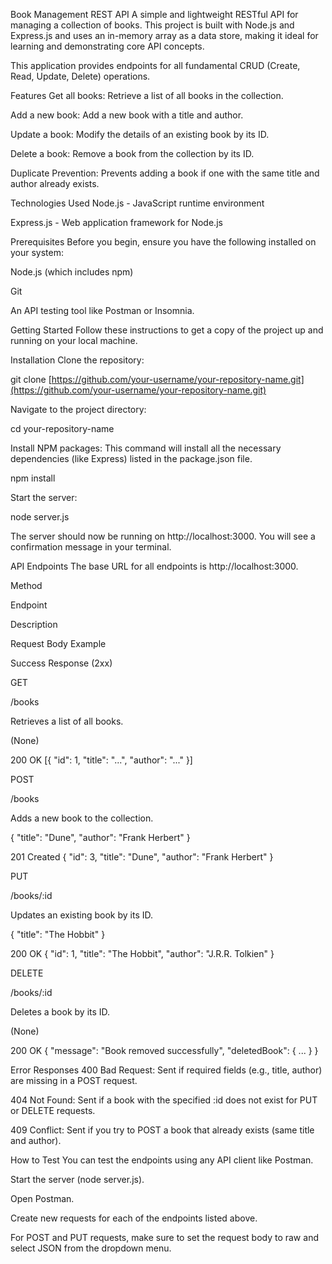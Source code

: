 Book Management REST API
A simple and lightweight RESTful API for managing a collection of books. This project is built with Node.js and Express.js and uses an in-memory array as a data store, making it ideal for learning and demonstrating core API concepts.

This application provides endpoints for all fundamental CRUD (Create, Read, Update, Delete) operations.

Features
Get all books: Retrieve a list of all books in the collection.

Add a new book: Add a new book with a title and author.

Update a book: Modify the details of an existing book by its ID.

Delete a book: Remove a book from the collection by its ID.

Duplicate Prevention: Prevents adding a book if one with the same title and author already exists.

Technologies Used
Node.js - JavaScript runtime environment

Express.js - Web application framework for Node.js

Prerequisites
Before you begin, ensure you have the following installed on your system:

Node.js (which includes npm)

Git

An API testing tool like Postman or Insomnia.

Getting Started
Follow these instructions to get a copy of the project up and running on your local machine.

Installation
Clone the repository:

git clone [https://github.com/your-username/your-repository-name.git](https://github.com/your-username/your-repository-name.git)

Navigate to the project directory:

cd your-repository-name

Install NPM packages:
This command will install all the necessary dependencies (like Express) listed in the package.json file.

npm install

Start the server:

node server.js

The server should now be running on http://localhost:3000. You will see a confirmation message in your terminal.

API Endpoints
The base URL for all endpoints is http://localhost:3000.

Method

Endpoint

Description

Request Body Example

Success Response (2xx)

GET

/books

Retrieves a list of all books.

(None)

200 OK [{ "id": 1, "title": "...", "author": "..." }]

POST

/books

Adds a new book to the collection.

{ "title": "Dune", "author": "Frank Herbert" }

201 Created { "id": 3, "title": "Dune", "author": "Frank Herbert" }

PUT

/books/:id

Updates an existing book by its ID.

{ "title": "The Hobbit" }

200 OK { "id": 1, "title": "The Hobbit", "author": "J.R.R. Tolkien" }

DELETE

/books/:id

Deletes a book by its ID.

(None)

200 OK { "message": "Book removed successfully", "deletedBook": { ... } }

Error Responses
400 Bad Request: Sent if required fields (e.g., title, author) are missing in a POST request.

404 Not Found: Sent if a book with the specified :id does not exist for PUT or DELETE requests.

409 Conflict: Sent if you try to POST a book that already exists (same title and author).

How to Test
You can test the endpoints using any API client like Postman.

Start the server (node server.js).

Open Postman.

Create new requests for each of the endpoints listed above.

For POST and PUT requests, make sure to set the request body to raw and select JSON from the dropdown menu.
